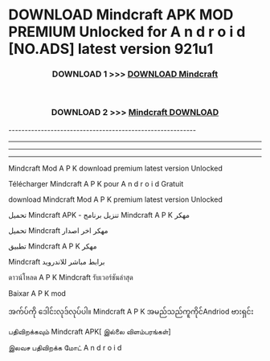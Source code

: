 # DOWNLOAD Mindcraft  APK MOD PREMIUM Unlocked for A n d r o i d [NO.ADS] latest version 921u1 



<div align="center">

<h3>DOWNLOAD 1 >>> <a href="https://getmod2.web.app/?judul=Mindcraft ">DOWNLOAD Mindcraft </a></h3><br>

<h3>DOWNLOAD 2 >>> <a href="https://getmod2.web.app/?judul=Mindcraft ">Mindcraft  DOWNLOAD </a></h3>

</div>
----------------------------------------------------------

----------------------------------------------------------

----------------------------------------------------------

----------------------------------------------------------

Mindcraft  Mod A P K download premium latest version Unlocked

Télécharger Mindcraft  A P K pour A n d r o i d Gratuit

download Mindcraft  Mod A P K premium latest version Unlocked

تحميل Mindcraft  APK - تنزيل برنامج Mindcraft  A P K مهكر

تحميل Mindcraft  مهكر اخر اصدار

تطبيق Mindcraft  A P K مهكر

Mindcraft  برابط مباشر للاندرويد

ดาวน์โหลด A P K Mindcraft  รับเวอร์ชันล่าสุด

Baixar A P K mod

အက်ပ်ကို ဒေါင်းလုဒ်လုပ်ပါ။ Mindcraft  A P K အမည်သည်ကူကိုင်Andriod ဗားရှင်း

பதிவிறக்கவும் Mindcraft  APK[ இல்லை விளம்பரங்கள்] 
 
இலவச பதிவிறக்க மோட் A n d r o i d



